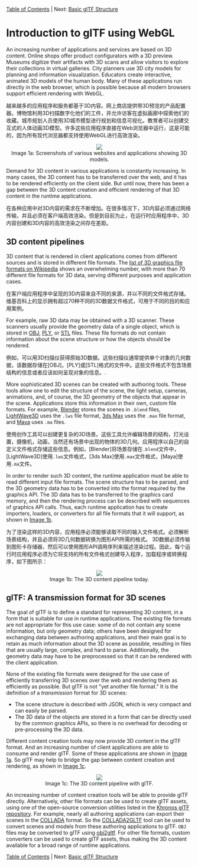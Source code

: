 [Table of Contents](README.md) | Next: [Basic glTF Structure](gltfTutorial_002_BasicGltfStructure.md)





# Introduction to glTF using WebGL

An increasing number of applications and services are based on 3D content. Online shops offer product configurators with a 3D preview. Museums digitize their artifacts with 3D scans and allow visitors to explore their collections in virtual galleries. City planners use 3D city models for planning and information visualization. Educators create interactive, animated 3D models of the human body. Many of these applications run directly in the web browser, which is possible because all modern browsers support efficient rendering with WebGL.

越来越多的应用程序和服务都基于3D内容。网上商店提供带3D预览的产品配置器。博物馆利用3D扫描数字化他们的工件，并允许访客在虚拟画廊中探索他们的收藏。城市规划人员使用3D城市模型进行规划和信息可视化。教育者可以创建交互式的人体动画3D模型。许多这些应用程序直接在Web浏览器中运行，这是可能的，因为所有现代浏览器都支持使用WebGL进行高效渲染。

<p align="center">
<img src="images/applications.png" /><br>
<a name="applications-png"></a>Image 1a: Screenshots of various websites and applications showing 3D models.
</p>

Demand for 3D content in various applications is constantly increasing. In many cases, the 3D content has to be transferred over the web, and it has to be rendered efficiently on the client side. But until now, there has been a gap between the 3D content creation and efficient rendering of that 3D content in the runtime applications.

在各种应用中对3D内容的需求在不断增加。在很多情况下，3D内容必须通过网络传输，并且必须在客户端高效渲染。但是到目前为止，在运行时应用程序中，3D内容创建和3D内容的高效渲染之间存在差距。


## 3D content pipelines

3D content that is rendered in client applications comes from different sources and is stored in different file formats. The [list of 3D graphics file formats on Wikipedia](https://en.wikipedia.org/wiki/List_of_file_formats#3D_graphics) shows an overwhelming number, with more than 70 different file formats for 3D data, serving different purposes and application cases.  

在客户端应用程序中呈现的3D内容来自不同的来源，并以不同的文件格式存储。维基百科上的显示拥有超过70种不同的3D数据文件格式，可用于不同的目的和应用案例。

For example, raw 3D data may be obtained with a 3D scanner. These scanners usually provide the geometry data of a single object, which is stored in [OBJ](https://en.wikipedia.org/wiki/Wavefront_.obj_file), [PLY](https://en.wikipedia.org/wiki/PLY_(file_format)), or [STL](https://en.wikipedia.org/wiki/STL_(file_format)) files. These file formats do not contain information about the scene structure or how the objects should be rendered.

例如，可以用3D扫描仪获得原始3D数据。这些扫描仪通常提供单个对象的几何数据，该数据存储在[OBJ]，[PLY]或[STL]格式的文件中。这些文件格式不包含场景结构的信息或者应该如何呈现对象的信息。.

More sophisticated 3D scenes can be created with authoring tools. These tools allow one to edit the structure of the scene, the light setup, cameras, animations, and, of course, the 3D geometry of the objects that appear in the scene. Applications store this information in their own, custom file formats. For example, [Blender](https://www.blender.org/) stores the scenes in `.blend` files, [LightWave3D](https://www.lightwave3d.com/) uses the `.lws` file format, [3ds Max](http://www.autodesk.com/3dsmax) uses the `.max` file format, and [Maya](http://www.autodesk.com/maya) uses `.ma` files.

使用创作工具可以创建更复杂的3D场景。这些工具允许编辑场景的结构，灯光设置，摄像机，动画，当然还有场景中出现的物体的3D几何。应用程序以自己的自定义文件格式存储这些信息。例如，[Blender]将场景存储在`.blend`文件中，[LightWave3D]使用`.lws`文件格式，[3ds Max]使用`.max`文件格式，[Maya]使用`.ma`文件。


In order to render such 3D content, the runtime application must be able to read different input file formats. The scene structure has to be parsed, and the 3D geometry data has to be converted into the format required by the graphics API. The 3D data has to be transferred to the graphics card memory, and then the rendering process can be described with sequences of graphics API calls. Thus, each runtime application has to create importers, loaders, or converters for all file formats that it will support, as shown in [Image 1b](#contentPipeline-png).

为了渲染这样的3D内容，应用程序必须能够读取不同的输入文件格式。必须解析场景结构，并且必须将3D几何数据转换为图形API所需的格式。 3D数据必须传输到图形卡存储器，然后可以使用图形API调用序列来描述渲染过程。因此，每个运行时应用程序必须为它将支持的所有文件格式创建导入程序，加载程序或转换程序，如下图所示：

<p align="center">
<img src="images/contentPipeline.png" /><br>
<a name="contentPipeline-png"></a>Image 1b: The 3D content pipeline today.
</p>


## glTF: A transmission format for 3D scenes

The goal of glTF is to define a standard for representing 3D content, in a form that is suitable for use in runtime applications. The existing file formats are not appropriate for this use case: some of do not contain any scene information, but only geometry data; others have been designed for exchanging data between authoring applications, and their main goal is to retain as much information about the 3D scene as possible, resulting in files that are usually large, complex, and hard to parse. Additionally, the geometry data may have to be preprocessed so that it can be rendered with the client application.

None of the existing file formats were designed for the use case of efficiently transferring 3D scenes over the web and rendering them as efficiently as possible. But glTF is not "yet another file format." It is the definition of a *transmission* format for 3D scenes:

- The scene structure is described with JSON, which is very compact and can easily be parsed.
- The 3D data of the objects are stored in a form that can be directly used by the common graphics APIs, so there is no overhead for decoding or pre-processing the 3D data.

Different content creation tools may now provide 3D content in the glTF format. And an increasing number of client applications are able to consume and render glTF. Some of these applications are shown in [Image 1a](#applications-png). So glTF may help to bridge the gap between content creation and rendering, as shown in [Image 1c](#contentPipelineWithGltf-png).

<p align="center">
<img src="images/contentPipelineWithGltf.png" /><br>
<a name="contentPipelineWithGltf-png"></a>Image 1c: The 3D content pipeline with glTF.
</p>

An increasing number of content creation tools will be able to provide glTF directly. Alternatively, other file formats can be used to create glTF assets, using one of the open-source conversion utilities listed in the [Khronos glTF repository](https://github.com/KhronosGroup/glTF#converters). For example, nearly all authoring applications can export their scenes in the [COLLADA](https://www.khronos.org/collada/) format. So the [COLLADA2GLTF](https://github.com/KhronosGroup/COLLADA2GLTF) tool can be used to convert scenes and models from these authoring applications to glTF. `OBJ` files may be converted to glTF using [obj2gltf](https://github.com/AnalyticalGraphicsInc/obj2gltf). For other file formats, custom converters can be used to create glTF assets, thus making the 3D content available for a broad range of runtime applications.


[Table of Contents](README.md) | Next: [Basic glTF Structure](gltfTutorial_002_BasicGltfStructure.md)
